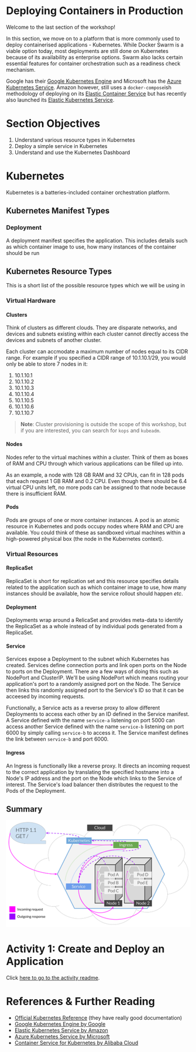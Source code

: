 # Deploying Containers in Production
Welcome to the last section of the workshop!

In this section, we move on to a platform that is more commonly used to deploy containerised applications - Kubernetes. While Docker Swarm is a viable option today, most deployments are still done on Kubernetes because of its availability as enterprise options. Swarm also lacks certain essential features for container orchestration such as a readiness check mechanism.

Google has their [Google Kubernetes Engine](https://cloud.google.com/kubernetes-engine/) and Microsoft has the [Azure Kubernetes Service](https://azure.microsoft.com/en-us/services/kubernetes-service/). Amazon however, still uses a `docker-compose`ish methodology of deploying on its [Elastic Container Service](https://aws.amazon.com/ecs/) but has recently also launched its [Elastic Kubernetes Service](https://aws.amazon.com/eks/).

# Section Objectives
1. Understand various resource types in Kubernetes
2. Deploy a simple service in Kubernetes
3. Understand and use the Kubernetes Dashboard

# Kubernetes
Kubernetes is a batteries-included container orchestration platform.

## Kubernetes Manifest Types
### Deployment
A deployment manifest specifies the application. This includes details such as which container image to use, how many instances of the container should be run

## Kubernetes Resource Types
This is a short list of the possible resource types which we will be using in 

### Virtual Hardware
#### Clusters
Think of clusters as different clouds. They are disparate networks, and devices and subnets existing within each cluster cannot directly access the devices and subnets of another cluster.

Each cluster can accmodate a maximum number of nodes equal to its CIDR range. For example if you specified a CIDR range of 10.1.10.1/29, you would only be able to store 7 nodes in it:

1. 10.1.10.1
1. 10.1.10.2
1. 10.1.10.3
1. 10.1.10.4
1. 10.1.10.5
1. 10.1.10.6
1. 10.1.10.7

> **Note**: Cluster provisioning is outside the scope of this workshop, but if you are interested, you can search for `kops` and `kubeadm`.

#### Nodes
Nodes refer to the virtual machines within a cluster. Think of them as boxes of RAM and CPU through which various applications can be filled up into.

As an example, a node with 128 GB RAM and 32 CPUs, can fit in 128 pods that each request 1 GB RAM and 0.2 CPU. Even though there should be 6.4 virtual CPU units left, no more pods can be assigned to that node because there is insufficient RAM.

#### Pods
Pods are groups of one or more container instances. A pod is an atomic resource in Kubernetes and pods occupy nodes where RAM and CPU are available. You could think of these as sandboxed virtual machines within a high-powered physical box (the node in the Kubernetes context).

### Virtual Resources
#### ReplicaSet
ReplicaSet is short for replication set and this resource specifies details related to the application such as which container image to use, how many instances should be available, how the service rollout should happen *etc*.

#### Deployment
Deployments wrap around a RelicaSet and provides meta-data to identify the ReplicaSet as a whole instead of by individual pods generated from a ReplicaSet.

#### Service
Services expose a Deployment to the subnet which Kubernetes has created. Services define connection ports and link open ports on the Node to ports on the Deployment. There are a few ways of doing this such as NodePort and ClusterIP. We'll be using NodePort which means routing your application's port to a randomly assigned port on the Node. The Service then links this randomly assigned port to the Service's ID so that it can be acceesed by incoming requests.

Functionally, a Service acts as a reverse proxy to allow different Deployments to access each other by an ID defined in the Service manifest. A Service defined with the name `service-a` listening on port 5000 can access another Service defined with the name `service-b` listening on port 6000 by simply calling `service-b` to access it. The Service manifest defines the link between `service-b` and port 6000.

#### Ingress
An Ingress is functionally like a reverse proxy. It directs an incoming request to the correct application by translating the specified hostname into a Node's IP address and the port on the Node which links to the Service of interest. The Service's load balancer then distributes the request to the Pods of the Deployment.

## Summary
![Kubernetes Resource Types](../resources/k8s-res-types.png)


# Activity 1: Create and Deploy an Application
Click [here to go to the activity readme](./ACTIVITY-01.md).

# References & Further Reading
- [Official Kubernetes Reference](https://kubernetes.io/docs/reference/) (they have really good documentation)
- [Google Kubernetes Engine by Google](https://cloud.google.com/kubernetes-engine/)
- [Elastic Kubernetes Service by Amazon](https://aws.amazon.com/eks/)
- [Azure Kubernetes Service by Microsoft](https://azure.microsoft.com/en-us/services/kubernetes-service/)
- [Container Service for Kubernetes by Alibaba Cloud](https://www.alibabacloud.com/en/product/kubernetes)
